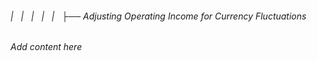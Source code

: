 ###### |   |   |   |   |   ├── Adjusting Operating Income for Currency Fluctuations

*Add content here*
